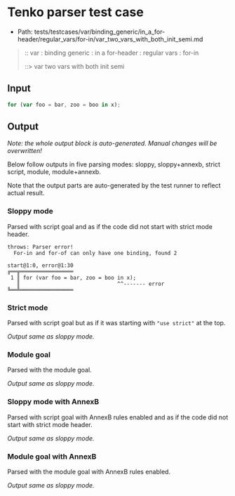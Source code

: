 # Tenko parser test case

- Path: tests/testcases/var/binding_generic/in_a_for-header/regular_vars/for-in/var_two_vars_with_both_init_semi.md

> :: var : binding generic : in a for-header : regular vars : for-in
>
> ::> var two vars with both init semi

## Input


`````js
for (var foo = bar, zoo = boo in x);
`````

## Output

_Note: the whole output block is auto-generated. Manual changes will be overwritten!_

Below follow outputs in five parsing modes: sloppy, sloppy+annexb, strict script, module, module+annexb.

Note that the output parts are auto-generated by the test runner to reflect actual result.

### Sloppy mode

Parsed with script goal and as if the code did not start with strict mode header.

`````
throws: Parser error!
  For-in and for-of can only have one binding, found 2

start@1:0, error@1:30
╔══╦═════════════════
 1 ║ for (var foo = bar, zoo = boo in x);
   ║                               ^^------- error
╚══╩═════════════════

`````

### Strict mode

Parsed with script goal but as if it was starting with `"use strict"` at the top.

_Output same as sloppy mode._

### Module goal

Parsed with the module goal.

_Output same as sloppy mode._

### Sloppy mode with AnnexB

Parsed with script goal with AnnexB rules enabled and as if the code did not start with strict mode header.

_Output same as sloppy mode._

### Module goal with AnnexB

Parsed with the module goal with AnnexB rules enabled.

_Output same as sloppy mode._
